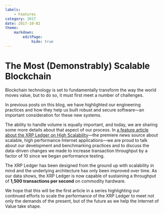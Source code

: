```yaml
---
labels:
    - Features
category: 2017
date: 2017-10-02
theme:
    markdown:
        editPage:
            hide: true
---
```

# The Most (Demonstrably) Scalable Blockchain

Blockchain technology is set to fundamentally transform the way the world moves value, but to do so, it must first meet a number of challenges.

In previous posts on this blog, we have highlighted our engineering practices and how they help us built robust and secure software—an important consideration for these new systems.

The ability to handle volume is equally important, and today, we are sharing some more details about that aspect of our process. In [a feature article about the XRP Ledger on High Scalability](http://highscalability.com/blog/2017/10/2/ripple-the-most-demonstrably-scalable-blockchain.html)—the premiere news source about scalable, high performance Internet applications—we are proud to talk about our development and benchmarking practices and to discuss the data-driven changes we made to increase transaction throughput by a factor of 10 since we began performance testing.

The XRP Ledger has been designed from the ground up with scalability in mind and the underlying architecture has only been improved over time. As our data shows, the XRP Ledger is now capable of sustaining a throughput of **1,500 transactions per second** on commodity hardware.

We hope that this will be the first article in a series highlighting our continued efforts to scale the performance of the XRP Ledger to meet not only the demands of the present, but of the future as we help the Internet of Value take shape.

